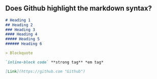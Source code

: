Does Github highlight the markdown syntax?
-----------------------------------------



```md
# Heading 1
## Heading 2
### Heading 3
#### Heading 4
##### Heading 5
###### Heading 6

> Blockquote

`inline-block code` **strong tag** *em tag*

[Link](https://github.com "Github")
```
